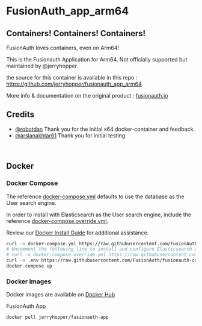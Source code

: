 # FusionAuth_app_arm64


## Containers! Containers! Containers!

FusionAuth loves containers, even on Arm64!

This is the Fusionauth Application for Arm64, Not officially supported but maintained by @jerryhopper.

the source for this container is available in this repo : https://github.com/jerryhopper/fusionauth_app_arm64

More info & documentation on the original product :  [fusionauth.io](https://fusionauth.io)




## Credits
- [@robotdan](https://github.com/robotdan) Thank you for the initial x64 docker-container and feedback.
- [@arslanakhtar61](https://github.com/arslanakhtar61) Thank you for initial testing.

<br>

## Docker


### Docker Compose

The reference [docker-compose.yml](https://raw.githubusercontent.com/FusionAuth/fusionauth-containers/master/docker/fusionauth/docker-compose.yml) defaults to use the database as the User search engine.

In order to install with Elasticsearch as the User search engine, include the reference  [docker-compose.override.yml](https://raw.githubusercontent.com/FusionAuth/fusionauth-containers/master/docker/fusionauth/docker-compose.override.yml).

Review our [Docker Install Guide](https://fusionauth.io/docs/v1/tech/installation-guide/docker) for additional assistance.

```bash
curl -o docker-compose.yml https://raw.githubusercontent.com/FusionAuth/fusionauth-containers/master/docker/fusionauth/docker-compose.yml
# Uncomment the following line to install and configure Elasticsearch as the User search engine
# curl -o docker-compose.override.yml https://raw.githubusercontent.com/FusionAuth/fusionauth-containers/master/docker/fusionauth/docker-compose.override.yml
curl -o .env https://raw.githubusercontent.com/FusionAuth/fusionauth-containers/master/docker/fusionauth/.env
docker-compose up
```

### Docker Images

Docker images are available on [Docker Hub](https://hub.docker.com/u/jerryhopper/)

FusionAuth App
```bash
docker pull jerryhopper/fusionauth-app
```

<br>

